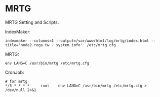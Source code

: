 # MRTG
MRTG Setting and Scripts.

IndexMaker:

    indexmaker --columns=1 --output=/var/www/html/log/mrtg/index.html --title='node2.roga.tw - system info'  /etc/mrtg.cfg

MRTG:

    env LANG=C /usr/bin/mrtg /etc/mrtg.cfg
    
CronJob:

    # for mrtg
    */5 * * * *     root    env LANG=C /usr/bin/mrtg /etc/mrtg.cfg > /dev/null 2>&1
